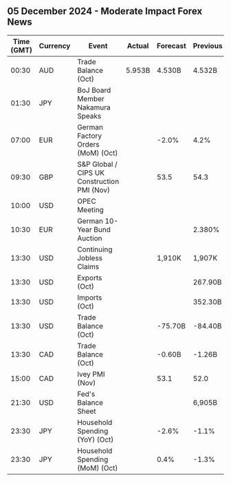 ## 05 December 2024 - Moderate Impact Forex News

| Time (GMT) | Currency | Event | Actual | Forecast | Previous |
|------|----------|-------|--------|----------|----------|
| 00:30 | AUD | Trade Balance (Oct) | 5.953B | 4.530B | 4.532B |
| 01:30 | JPY | BoJ Board Member Nakamura Speaks |  |  |  |
| 07:00 | EUR | German Factory Orders (MoM) (Oct) |  | -2.0% | 4.2% |
| 09:30 | GBP | S&P Global / CIPS UK Construction PMI (Nov) |  | 53.5 | 54.3 |
| 10:00 | USD | OPEC Meeting |  |  |  |
| 10:30 | EUR | German 10-Year Bund Auction |  |  | 2.380% |
| 13:30 | USD | Continuing Jobless Claims |  | 1,910K | 1,907K |
| 13:30 | USD | Exports (Oct) |  |  | 267.90B |
| 13:30 | USD | Imports (Oct) |  |  | 352.30B |
| 13:30 | USD | Trade Balance (Oct) |  | -75.70B | -84.40B |
| 13:30 | CAD | Trade Balance (Oct) |  | -0.60B | -1.26B |
| 15:00 | CAD | Ivey PMI (Nov) |  | 53.1 | 52.0 |
| 21:30 | USD | Fed's Balance Sheet |  |  | 6,905B |
| 23:30 | JPY | Household Spending (YoY) (Oct) |  | -2.6% | -1.1% |
| 23:30 | JPY | Household Spending (MoM) (Oct) |  | 0.4% | -1.3% |
